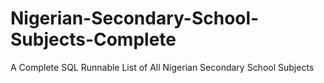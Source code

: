 # Nigerian-Secondary-School-Subjects-Complete
A Complete SQL Runnable List of All Nigerian Secondary School Subjects
